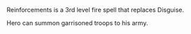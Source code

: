 Reinforcements is a 3rd level fire spell that replaces Disguise. 

Hero can summon garrisoned troops to his army.